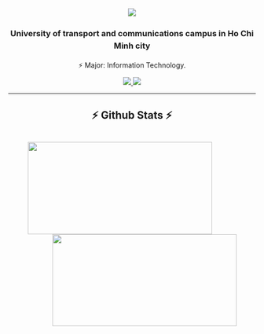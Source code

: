 <h1 align="center">
    <img src="https://readme-typing-svg.herokuapp.com/?font=Righteous&size=35&center=true&vCenter=true&width=500&height=70&duration=4000&lines=Hi+Everyone!+👋;+Tuan+Linh!;" />
</h1>
<div align="center" style="line-height: 1.5;">
    <h3>University of transport and communications campus in Ho Chi Minh city</h3>
    <p>⚡ Major: Information Technology.</p>
</div>

<div align="center"> 
  <a href="https://www.facebook.com/bui.tuan.linh.775467" target="_blank">
    <img src="https://img.shields.io/badge/Facebook-0866FF?style=for-the-badge&logo=facebook&logoColor=white" />
  </a>
  
  <a href= "https://ngnggiahuy.github.io/" target="_blank">
     <img src="https://img.shields.io/badge/Portfolio-FF5722?style=for-the-badge&logo=todoist&logoColor=white" target="_blank" /> <!-- sqlite, safari, google-chrome are other good icon options -->
  </a>
</div>

<hr/>
<h2 align="center">⚡ Github Stats ⚡</h2>
<br>
<div align="center">
  <a href="#" title="Tuan Linh's Stats">
    <img width="375" height="187.5" align="center" style="margin-right: 50px;" src="https://github-readme-stats.vercel.app/api/top-langs/?username=TLinhzenis&hide=c%23,powershell,Mathematica,Ruby,Objective-C,Objective-C%2b%2b,Cuda&title_color=ff79c6&text_color=ffffff&icon_color=ff79c6&bg_color=282a36&langs_count=8&layout=compact&border_color=ff79c6&hide_border=true&custom_title=My%20Stats&theme=dracula&langs_color=bd93f9,ff79c6" />
  </a>
  <a href="#" title="Tuan Linh's Github Stats ">
    <img width="375" height="187.5" align="center" style="margin-left: 50px;" src="https://github-readme-stats.vercel.app/api?username=TLinhzenis&show_icons=true&theme=dracula&border_color=ff79c6&hide_border=true&rank_icon=github&include_all_commits=true" />
  </a>
</div>

